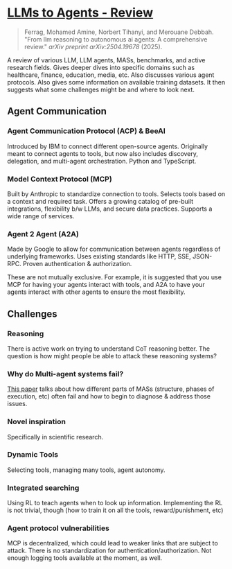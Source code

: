 # [LLMs to Agents - Review](https://arxiv.org/pdf/2504.19678)
> Ferrag, Mohamed Amine, Norbert Tihanyi, and Merouane Debbah. "From llm reasoning to autonomous ai agents: A comprehensive review." *arXiv preprint arXiv:2504.19678* (2025).

A review of various LLM, LLM agents, MASs, benchmarks, and active research fields. Gives deeper dives into specific domains such as healthcare, finance, education, media, etc. Also discusses various agent protocols. Also gives some information on available training datasets. It then suggests what some challenges might be and where to look next.

## Agent Communication
### Agent Communication Protocol (ACP) & BeeAI
Introduced by IBM to connect different open-source agents. Originally meant to connect agents to tools, but now also includes discovery, delegation, and multi-agent orchestration. Python and TypeScript.
### Model Context Protocol (MCP)
Built by Anthropic to standardize connection to tools. Selects tools based on a context and required task. Offers a growing catalog of pre-built integrations, flexibility b/w LLMs, and secure data practices. Supports a wide range of services.
### Agent 2 Agent (A2A)
Made by Google to allow for communication between agents regardless of underlying frameworks. Uses existing standards like HTTP, SSE, JSON-RPC. Proven authentication & authorization. 

These are not mutually exclusive. For example, it is suggested that you use MCP for having your agents interact with tools, and A2A to have your agents interact with other agents to ensure the most flexibility.

## Challenges
### Reasoning
There is active work on trying to understand CoT reasoning better. The question is how might people be able to attack these reasoning systems?

### Why do Multi-agent systems fail?
[This paper](https://openreview.net/pdf?id=wM521FqPvI) talks about how different parts of MASs (structure, phases of execution, etc) often fail and how to begin to diagnose & address those issues.

### Novel inspiration
Specifically in scientific research.

### Dynamic Tools
Selecting tools, managing many tools, agent autonomy.

### Integrated searching
Using RL to teach agents when to look up information. Implementing the RL is not trivial, though (how to train it on all the tools, reward/punishment, etc)

### Agent protocol vulnerabilities
MCP is decentralized, which could lead to weaker links that are subject to attack. There is no standardization for authentication/authorization. Not enough logging tools available at the moment, as well.